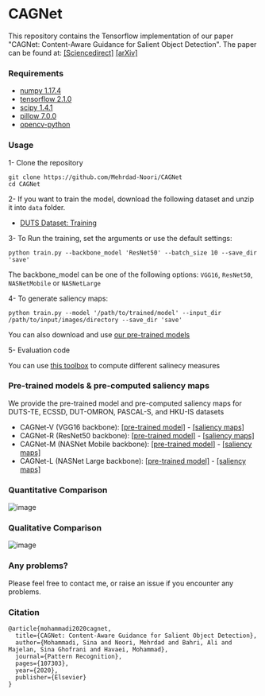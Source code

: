 # CAGNet
This repository contains the Tensorflow implementation of our paper "CAGNet: Content-Aware Guidance for Salient Object Detection". The paper can be found at: [[Sciencedirect]](https://www.sciencedirect.com/science/article/abs/pii/S0031320320301072) [[arXiv]](https://arxiv.org/abs/1911.13168)


### Requirements
- [numpy 1.17.4](https://numpy.org/)
- [tensorflow 2.1.0](https://www.tensorflow.org/)
- [scipy 1.4.1](https://www.scipy.org/)
- [pillow 7.0.0](https://pillow.readthedocs.io/)
- [opencv-python](https://github.com/skvark/opencv-python)

### Usage
1- Clone the repository
```
git clone https://github.com/Mehrdad-Noori/CAGNet
cd CAGNet
```
2- If you want to train the model, download the following dataset and unzip it into `data` folder.
- [DUTS Dataset: Training](http://saliencydetection.net/duts/)

3- To Run the training, set the arguments or use the default settings: 

```
python train.py --backbone_model 'ResNet50' --batch_size 10 --save_dir 'save'
```
The backbone_model can be one of the following options: `VGG16`, `ResNet50`, `NASNetMobile` or `NASNetLarge` 

4- To generate saliency maps:
```
python train.py --model '/path/to/trained/model' --input_dir /path/to/input/images/directory --save_dir 'save'
```
You can also download and use [our pre-trained models](#pre-trained-models--pre-computed-saliency-maps)


5- Evaluation code

You can use [this toolbox](https://github.com/Mehrdad-Noori/Saliency-Evaluation-Toolbox) to compute different salinecy measures 

### 


### Pre-trained models & pre-computed saliency maps
We provide the pre-trained model and pre-computed saliency maps for DUTS-TE, ECSSD, DUT-OMRON, PASCAL-S, and HKU-IS datasets

- CAGNet-V (VGG16 backbone): [[pre-trained model]](https://drive.google.com/drive/folders/1V8L5x5FjDrBU04uueVnHYJi7W8E8KGdN?usp=sharing) - [[saliency maps]]()
- CAGNet-R (ResNet50 backbone): [[pre-trained model]](https://drive.google.com/drive/folders/1a763tL98Z3DUmpl3BisoRh5FWafaV4i1?usp=sharing) - [[saliency maps]]()
- CAGNet-M (NASNet Mobile backbone): [[pre-trained model]](https://drive.google.com/drive/folders/13inkoc0kj5lbX0EphWgfSweRX1uqWQ3A?usp=sharing) - [[saliency maps]]()
- CAGNet-L (NASNet Large backbone): [[pre-trained model]](https://drive.google.com/drive/folders/12mo-8qYsDSLkzPAGHydbgW0Ibmr2rm1K?usp=sharing
) - [[saliency maps]]()

### Quantitative Comparison

![image](https://github.com/Mehrdad-Noori/CAGNet/blob/master/figures/quantitative.jpg)


### Qualitative Comparison

![image](https://github.com/Mehrdad-Noori/CAGNet/blob/master/figures/qualitative.jpg)

### Any problems?

Please feel free to contact me, or raise an issue if you encounter any problems.

### Citation
```
@article{mohammadi2020cagnet,
  title={CAGNet: Content-Aware Guidance for Salient Object Detection},
  author={Mohammadi, Sina and Noori, Mehrdad and Bahri, Ali and Majelan, Sina Ghofrani and Havaei, Mohammad},
  journal={Pattern Recognition},
  pages={107303},
  year={2020},
  publisher={Elsevier}
}
```
